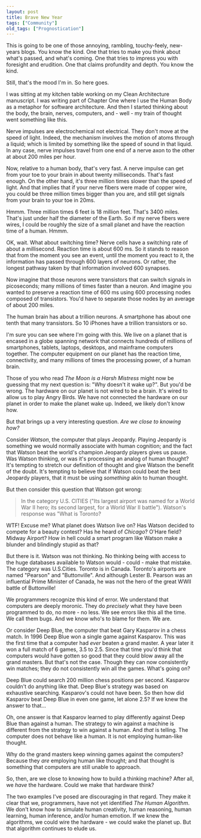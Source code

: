 ```yaml
---
layout: post
title: Brave New Year
tags: ["Community"]
old_tags: ["Prognostication"]
---
```


This is going to be one of those annoying, rambling, touchy-feely, new-years blogs. You know the kind. One that tries to make you think about what's passed, and what's coming. One that tries to impress you with foresight and erudition. One that claims profundity and depth. You know the kind.

Still, that's the mood I'm in. So here goes.

I was sitting at my kitchen table working on my Clean Architecture manuscript. I was writing part of Chapter One where I use the Human Body as a metaphor for software architecture. And then I started thinking about the body, the brain, nerves, computers, and - well - my train of thought went something like this.

Nerve impulses are electrochemical not electrical. They don't move at the speed of light. Indeed, the mechanism involves the motion of atoms through a liquid; which is limited by something like the speed of sound in that liquid. In any case, nerve impulses travel from one end of a nerve axon to the other at about 200 miles per hour.

Now, relative to a human body, that's very fast. A nerve impulse can get from your toe to your brain in about twenty milliseconds. That's fast enough. On the other hand, it's three million times slower than the speed of light. And that implies that if your nerve fibers were made of copper wire, you could be three million times bigger than you are, and still get signals from your brain to your toe in 20ms.

Hmmm. Three million times 6 feet is 18 million feet. That's 3400 miles. That's just under half the diameter of the Earth. So if my nerve fibers were wires, I could be roughly the size of a small planet and have the reaction time of a human. Hmmm.

OK, wait. What about switching time? Nerve cells have a switching rate of about a millisecond. Reaction time is about 600 ms. So it stands to reason that from the moment you see an event, until the moment you react to it, the information has passed through 600 layers of neurons. Or rather, the longest pathway taken by that information involved 600 synapses.

Now imagine that those neurons were transistors that can switch signals in picoseconds; many millions of times faster than a neuron. And imagine you wanted to preserve a reaction time of 600 ms using 600 processing nodes composed of transistors. You'd have to separate those nodes by an average of about 200 miles.

The human brain has about a trillion neurons. A smartphone has about one tenth that many transistors. So 10 iPhones have a trillion transistors or so.

I'm sure you can see where I'm going with this. We live on a planet that is encased in a globe spanning network that connects hundreds of millions of smartphones, tablets, laptops, desktops, and mainframe computers together. The computer equipment on our planet has the reaction time, connectivity, and many millions of times the processing power, of a human brain.

Those of you who read *The Moon is a Harsh Mistress* might now be guessing that my next question is: "Why doesn't it wake up?". But you'd be wrong. The hardware on our planet is not wired to be a brain. It's wired to allow us to play Angry Birds. We have not connected the hardware on our planet in order to make the planet wake up. Indeed, we likely don't know how.

But that brings up a very interesting question. *Are we close to knowing how?*

Consider *Watson*, the computer that plays Jeopardy. Playing Jeopardy is something we would normally associate with human cognition; and the fact that Watson beat the world's champion Jeopardy players gives us pause. Was Watson thinking, or was it's processing an analog of human thought? It's tempting to stretch our definition of thought and give Watson the benefit of the doubt. It's tempting to believe that if Watson could beat the best Jeopardy players, that it must be using *something* akin to human thought.

But then consider this question that Watson got wrong:

> In the category U.S. CITIES ("Its largest airport was named for a World War II hero; its second largest, for a World War II battle"). Watson's response was "What is Toronto?

WTF! Excuse me? What planet does Watson live on? Has Watson decided to compete for a beauty contest? Has he heard of *Chicago*? O'Hare field? Midway Airport? How in hell could a smart program like Watson make a blunder and blindingly stupid as that?

But there is it. Watson was not thinking. No thinking being with access to the huge databases available to Watson would - could - make that mistake. The category was U.S.Cities. Toronto is in Canada. Toronto's airports are named "Pearson" and "Buttonville". And although Lester B. Pearson was an influential Prime Minister of Canada, he was not the hero of the great WWII battle of Buttonville!

We programmers recognize this kind of error. We understand that computers are deeply moronic. They do *precisely* what they have been programmed to do, no more - no less. We see errors like this all the time. We call them bugs. And we know who's to blame for them. We are.

Or consider Deep Blue, the computer that beat Gary Kasparov in a chess match. In 1996 Deep Blue won a single game against Kasparov. This was the first time that a computer had *ever* beaten a grand master. A year later it won a full match of 6 games, 3.5 to 2.5. Since that time you'd think that computers would have gotten so good that they could blow away all the grand masters. But that's not the case. Though they can now consistently win matches; they do not consistently win all the games. What's going on?

Deep Blue could search 200 million chess positions per second. Kasparov couldn't do anything like that. Deep Blue's strategy was based on exhaustive searching. Kasparov's could not have been. So then how did Kasparov beat Deep Blue in even one game, let alone 2.5? If we knew the answer to that...

Oh, one answer is that Kasparov learned to play differently against Deep Blue than against a human. The strategy to win against a machine is different from the strategy to win against a human. And *that* is telling. The computer does not behave like a human. It is not employing human-like thought.

Why do the grand masters keep winning games against the computers? Because they *are* employing human like thought; and that thought is something that computers are still unable to approach.

So, then, are we close to knowing how to build a thinking machine? After all, we *have* the hardware. Could we make that hardware think?

The two examples I've posed are discouraging in that regard. They make it clear that we, programmers, have not yet identified *The Human Algorithm*. We don't know how to simulate human creativity, human reasoning, human learning, human inference, and/or human emotion. If we knew the algorithms, we could wire the hardware - we could wake the planet up. But that algorithm continues to elude us.
